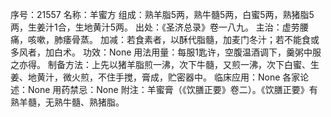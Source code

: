 序号：21557
名称：羊蜜方
组成：熟羊脂5两，熟牛髓5两，白蜜5两，熟猪脂5两，生姜汁1合，生地黄汁5两。
出处：《圣济总录》卷一八九。
主治：虚劳腰痛，咳嗽，肺痿骨蒸。
加减：若食素者，以酥代脂髓，加麦门冬汁；若不能食或多风者，加白术。
功效：None
用法用量：每服1匙许，空腹温酒调下，羹粥中服之亦得。
制备方法：上先以猪羊脂煎一沸，次下牛髓，又煎一沸，次下白蜜、生姜、地黄汁，微火煎，不住手搅，膏成，贮密器中。
临床应用：None
各家论述：None
用药禁忌：None
附注：羊蜜膏（《饮膳正要》卷二）。《饮膳正要》有熟羊髓，无熟牛髓、熟猪脂。
